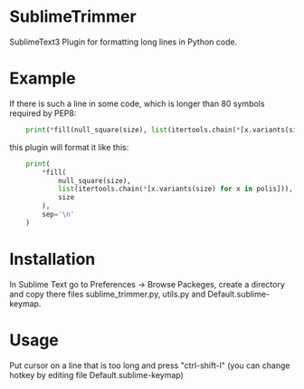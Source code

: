 # SublimeTrimmer
 SublimeText3 Plugin for formatting long lines in Python code.
 
# Example
If there is such a line in some code, which is longer than 80 symbols required by PEP8:
```python
    print(*fill(null_square(size), list(itertools.chain(*[x.variants(size) for x in polis])), size), sep='\n')
```
this plugin will format it like this:
```python
    print(
        *fill(
            null_square(size),
            list(itertools.chain(*[x.variants(size) for x in polis])),
            size
        ),
        sep='\n'
    )
```

# Installation
 In Sublime Text go to Preferences -> Browse Packeges, create a directory and copy there files sublime_trimmer.py, utils.py and Default.sublime-keymap.

# Usage
 Put cursor on a line that is too long and press "ctrl-shift-l" (you can change hotkey by editing file Default.sublime-keymap)
 
